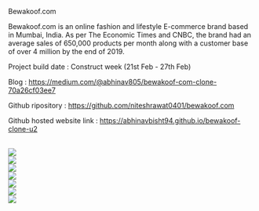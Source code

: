 Bewakoof.com

Bewakoof.com is an online fashion and lifestyle E-commerce brand based in Mumbai, India. As per The Economic Times and CNBC, the brand had an average sales of 650,000 products per month along with a customer base of over 4 million by the end of 2019.


Project build date : Construct week (21st Feb - 27th Feb)

Blog : https://medium.com/@abhinav805/bewakoof-com-clone-70a26cf03ee7

Github ripository : https://github.com/niteshrawat0401/bewakoof.com

Github hosted website link : https://abhinavbisht94.github.io/bewakoof-clone-u2


<br/>
<img src="https://miro.medium.com/max/700/1*KZindCzL5cCBPGph-t5ETA.png">

<br/>
<img src="https://miro.medium.com/max/700/1*wNYwqMcC43ROlTSn8mJQ4Q.png">

<br/>
<img src="https://miro.medium.com/max/700/1*JpT0MONUJbofVNrhJ3m4Sg.png">

<br/>
<img src="https://miro.medium.com/max/700/1*2bvZzIWmYtxWjNqF2mK6eQ.png">

<br/>
<img src="https://miro.medium.com/max/700/1*k3oUc1hcNcKh9J9yOVEWIQ.png">

<br/>
<img src="https://miro.medium.com/max/700/1*vI5UJOr-snYm30itWA_2Sw.png">

<br/>
<img src="https://miro.medium.com/max/700/1*KP_WfxwraQbld2ORBGYgJQ.png">
